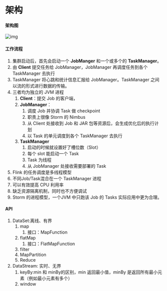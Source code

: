 # 架构



#### 架构图

![img](https://upload-images.jianshu.io/upload_images/13192523-4bf32763d2670e30?imageMogr2/auto-orient/strip|imageView2/2/w/851/format/webp)

#### 工作流程

1. 集群启动后，首先会启动一个 **JobManger** 和一个或多个的 **TaskManager**。
2. 由 **Client** 提交任务给 JobManager，JobManager 再调度任务到各个 TaskManager 去执行
3. TaskManager 将心跳和统计信息汇报给 JobManager。TaskManager 之间以流的形式进行数据的传输。
4. 三者均为独立的 JVM 进程
   1. **Client**：提交 Job 的客户端，
   2. **JobManager**：
      1. 调度 Job 并协调 Task 做 checkpoint
      2. 职责上很像 Storm 的 Nimbus
      3. 从 Client 处接收到 Job 和 JAR 包等资源后，会生成优化后的执行计划
      4. 以 Task 的单元调度到各个 TaskManager 去执行
   3. **TaskManager**
      1. 启动的时候就设置好了槽位数（Slot）
      2. 每个 slot 能启动一个 Task
      3. Task 为线程
      4. 从 JobManager 处接收需要部署的 Task
5.  Flink 的任务调度是多线程模型
   1. 不同Job/Task混合在一个 TaskManager 进程
   2. 可以有效提高 CPU 利用率
   3. 缺乏资源隔离机制，同时也不方便调试
   4.  Storm 的进程模型，一个JVM 中只跑该 Job 的 Tasks 实际应用中更为合理。



#### API

1. DataSet:离线、有界
   1. map
      1. 接口：MapFunction
   2. flatMap
      1. 接口：FlatMapFunction
   3. filter
   4. MapPartition
   5. Reduce
2. DataStream: 实时、无界
   1. keyBy:min 和 minBy的区别，min 返回最小值，minBy 是返回所有最小元素（例如最小元素有多个）
   2. window 